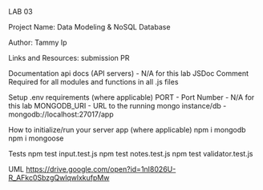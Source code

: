 LAB 03

Project Name: Data Modeling & NoSQL Database

Author: Tammy Ip

Links and Resources:
submission PR

Documentation
api docs (API servers) - N/A for this lab
JSDoc Comment Required for all modules and functions in all .js files

Setup
.env requirements (where applicable) 
PORT - Port Number - N/A for this lab
MONGODB_URI - URL to the running mongo instance/db - mongodb://localhost:27017/app

How to initialize/run your server app (where applicable)
npm i mongodb
npm i mongoose

Tests
npm test input.test.js
npm test notes.test.js
npm test validator.test.js

UML
https://drive.google.com/open?id=1nI8026U-R_AFkc0SbzgQwlqwlxkufpMw

